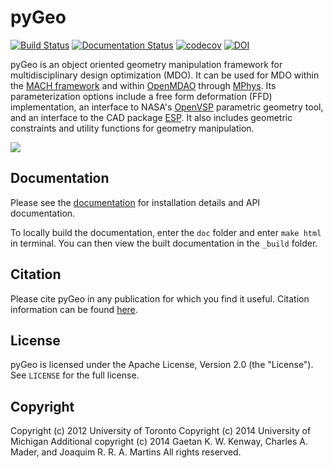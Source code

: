 # pyGeo
[![Build Status](https://dev.azure.com/mdolab/Public/_apis/build/status/mdolab.pygeo?branchName=main)](https://dev.azure.com/mdolab/Public/_build/latest?definitionId=17&branchName=main)
[![Documentation Status](https://readthedocs.com/projects/mdolab-pygeo/badge/?version=latest)](https://mdolab-pygeo.readthedocs-hosted.com/en/latest/?badge=latest)
[![codecov](https://codecov.io/gh/mdolab/pygeo/branch/main/graph/badge.svg?token=N2L58WGCDI)](https://codecov.io/gh/mdolab/pygeo)
[![DOI](https://joss.theoj.org/papers/10.21105/joss.05319/status.svg)](https://doi.org/10.21105/joss.05319)

pyGeo is an object oriented geometry manipulation framework for multidisciplinary design optimization (MDO).
It can be used for MDO within the [MACH framework](https://github.com/mdolab/MACH-Aero) and within [OpenMDAO](https://github.com/OpenMDAO/OpenMDAO) through [MPhys](https://github.com/OpenMDAO/mphys).
Its parameterization options include a free form deformation (FFD) implementation, an interface to NASA's [OpenVSP](https://openvsp.org/) parametric geometry tool, and an interface to the CAD package [ESP](https://acdl.mit.edu/ESP/).
It also includes geometric constraints and utility functions for geometry manipulation.

![](doc/images/DPW4_FFD-27745.gif)

## Documentation
Please see the [documentation](https://mdolab-pygeo.readthedocs-hosted.com/en/latest/) for installation details and API documentation.

To locally build the documentation, enter the `doc` folder and enter `make html` in terminal.
You can then view the built documentation in the `_build` folder.


## Citation
Please cite pyGeo in any publication for which you find it useful.
Citation information can be found [here](https://mdolab-pygeo.readthedocs-hosted.com/en/latest/citation.html).


## License
pyGeo is licensed under the Apache License, Version 2.0 (the "License"). See `LICENSE` for the full license.

## Copyright
Copyright (c) 2012 University of Toronto
Copyright (c) 2014 University of Michigan
Additional copyright (c) 2014 Gaetan K. W. Kenway, Charles A. Mader, and Joaquim R. R. A. Martins
All rights reserved.
